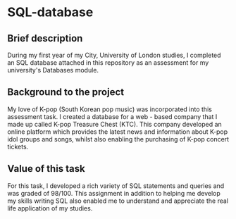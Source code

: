 # SQL-database
## Brief description
During my first year of my City, University of London studies, I completed an SQL database attached in this repository as an assessment for my university's Databases module.

## Background to the project

My love of K-pop (South Korean pop music) was incorporated into this assessment task. I created a database for a web - based company that I made up called K-pop Treasure Chest (KTC). This company developed an online platform which provides the latest news and information about K-pop idol groups and songs, whilst also enabling the purchasing of K-pop concert tickets. 

## Value of this task

For this task, I developed a rich variety of SQL statements and queries and was graded of 98/100. This assignment in addition to helping me develop my skills writing SQL also enabled me to understand and appreciate the real life application of my studies. 
